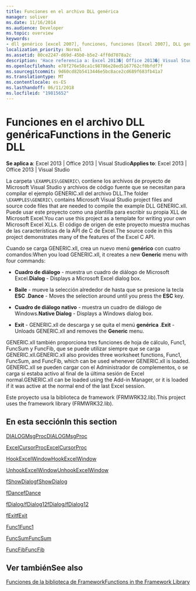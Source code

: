 ```yaml
---
title: Funciones en el archivo DLL genérica
manager: soliver
ms.date: 11/16/2014
ms.audience: Developer
ms.topic: overview
keywords:
- dll genérico [excel 2007], funciones, funciones [Excel 2007], DLL genérica
localization_priority: Normal
ms.assetid: 80ce2247-d69d-45b0-b5e2-4ff0d7078a2c
description: 'Hace referencia a: Excel 2013�| Office 2013�| Visual Studio'
ms.openlocfilehash: e78f276e58ca1c98786e28ed5167762cf0bfdf7f
ms.sourcegitcommit: 9d60cd82b5413446e5bc8ace2cd689f683fb41a7
ms.translationtype: MT
ms.contentlocale: es-ES
ms.lasthandoff: 06/11/2018
ms.locfileid: "19815652"
---
```

# <a name="functions-in-the-generic-dll"></a><span data-ttu-id="4a203-104">Funciones en el archivo DLL genérica</span><span class="sxs-lookup"><span data-stu-id="4a203-104">Functions in the Generic DLL</span></span>

 <span data-ttu-id="4a203-105">**Se aplica a**: Excel 2013 | Office 2013 | Visual Studio</span><span class="sxs-lookup"><span data-stu-id="4a203-105">**Applies to**: Excel 2013 | Office 2013 | Visual Studio</span></span> 
  
<span data-ttu-id="4a203-106">La carpeta `\EXAMPLES\GENERIC\` contiene los archivos de proyecto de Microsoft Visual Studio y archivos de código fuente que se necesitan para compilar el ejemplo GENERIC.xll del archivo DLL.</span><span class="sxs-lookup"><span data-stu-id="4a203-106">The folder  `\EXAMPLES\GENERIC\` contains Microsoft Visual Studio project files and source code files that are needed to compile the example DLL GENERIC.xll.</span></span> <span data-ttu-id="4a203-107">Puede usar este proyecto como una plantilla para escribir su propia XLL de Microsoft Excel.</span><span class="sxs-lookup"><span data-stu-id="4a203-107">You can use this project as a template for writing your own Microsoft Excel XLLs.</span></span> <span data-ttu-id="4a203-108">El código de origen de este proyecto muestra muchas de las características de la API de C de Excel.</span><span class="sxs-lookup"><span data-stu-id="4a203-108">The source code in this project demonstrates many of the features of the Excel C API.</span></span> 
  
<span data-ttu-id="4a203-109">Cuando se carga GENERIC.xll, crea un nuevo menú **genérico** con cuatro comandos:</span><span class="sxs-lookup"><span data-stu-id="4a203-109">When you load GENERIC.xll, it creates a new **Generic** menu with four commands:</span></span> 
  
- <span data-ttu-id="4a203-110">**Cuadro de diálogo** - muestra un cuadro de diálogo de Microsoft Excel.</span><span class="sxs-lookup"><span data-stu-id="4a203-110">**Dialog** - Displays a Microsoft Excel dialog box.</span></span> 
    
- <span data-ttu-id="4a203-111">**Baile** - mueve la selección alrededor de hasta que se presione la tecla **ESC** .</span><span class="sxs-lookup"><span data-stu-id="4a203-111">**Dance** - Moves the selection around until you press the **ESC** key.</span></span> 
    
- <span data-ttu-id="4a203-112">**Cuadro de diálogo nativo** - muestra un cuadro de diálogo de Windows.</span><span class="sxs-lookup"><span data-stu-id="4a203-112">**Native Dialog** - Displays a Windows dialog box.</span></span> 
    
- <span data-ttu-id="4a203-113">**Exit** - GENERIC.xll de descarga y se quita el menú **genérica** .</span><span class="sxs-lookup"><span data-stu-id="4a203-113">**Exit** - Unloads GENERIC.xll and removes the **Generic** menu.</span></span> 
    
<span data-ttu-id="4a203-114">GENERIC.xll también proporciona tres funciones de hoja de cálculo, Func1, FuncSum y FuncFib, que se puede utilizar siempre que se carga GENERIC.xll.</span><span class="sxs-lookup"><span data-stu-id="4a203-114">GENERIC.xll also provides three worksheet functions, Func1, FuncSum, and FuncFib, which can be used whenever GENERIC.xll is loaded.</span></span> <span data-ttu-id="4a203-115">GENERIC.xll se pueden cargar con el Administrador de complementos, o se carga si estaba activo al final de la última sesión de Excel normal.</span><span class="sxs-lookup"><span data-stu-id="4a203-115">GENERIC.xll can be loaded using the Add-in Manager, or it is loaded if it was active at the normal end of the last Excel session.</span></span>
  
<span data-ttu-id="4a203-116">Este proyecto usa la biblioteca de framework (FRMWRK32.lib).</span><span class="sxs-lookup"><span data-stu-id="4a203-116">This project uses the framework library (FRMWRK32.lib).</span></span>
  
## <a name="in-this-section"></a><span data-ttu-id="4a203-117">En esta sección</span><span class="sxs-lookup"><span data-stu-id="4a203-117">In this section</span></span>

[<span data-ttu-id="4a203-118">DIALOGMsgProc</span><span class="sxs-lookup"><span data-stu-id="4a203-118">DIALOGMsgProc</span></span>](dialogmsgproc.md)
  
[<span data-ttu-id="4a203-119">ExcelCursorProc</span><span class="sxs-lookup"><span data-stu-id="4a203-119">ExcelCursorProc</span></span>](excelcursorproc.md)
  
[<span data-ttu-id="4a203-120">HookExcelWindow</span><span class="sxs-lookup"><span data-stu-id="4a203-120">HookExcelWindow</span></span>](hookexcelwindow.md)
  
[<span data-ttu-id="4a203-121">UnhookExcelWindow</span><span class="sxs-lookup"><span data-stu-id="4a203-121">UnhookExcelWindow</span></span>](unhookexcelwindow.md)
  
[<span data-ttu-id="4a203-122">fShowDialog</span><span class="sxs-lookup"><span data-stu-id="4a203-122">fShowDialog</span></span>](fshowdialog.md)
  
[<span data-ttu-id="4a203-123">fDance</span><span class="sxs-lookup"><span data-stu-id="4a203-123">fDance</span></span>](fdance.md)
  
[<span data-ttu-id="4a203-124">fDialog/fDialog12</span><span class="sxs-lookup"><span data-stu-id="4a203-124">fDialog/fDialog12</span></span>](fdialog-fdialog12.md)
  
[<span data-ttu-id="4a203-125">fExit</span><span class="sxs-lookup"><span data-stu-id="4a203-125">fExit</span></span>](fexit.md)
  
[<span data-ttu-id="4a203-126">Func1</span><span class="sxs-lookup"><span data-stu-id="4a203-126">Func1</span></span>](func1.md)
  
[<span data-ttu-id="4a203-127">FuncSum</span><span class="sxs-lookup"><span data-stu-id="4a203-127">FuncSum</span></span>](funcsum.md)
  
[<span data-ttu-id="4a203-128">FuncFib</span><span class="sxs-lookup"><span data-stu-id="4a203-128">FuncFib</span></span>](funcfib.md)
  
## <a name="see-also"></a><span data-ttu-id="4a203-129">Ver también</span><span class="sxs-lookup"><span data-stu-id="4a203-129">See also</span></span>



[<span data-ttu-id="4a203-130">Funciones de la biblioteca de Framework</span><span class="sxs-lookup"><span data-stu-id="4a203-130">Functions in the Framework Library</span></span>](functions-in-the-framework-library.md)

